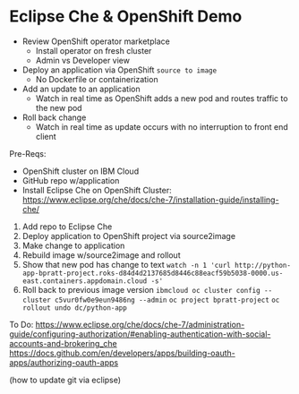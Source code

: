 # Eclipse Che & OpenShift Demo

- Review OpenShift operator marketplace
    - Install operator on fresh cluster
    - Admin vs Developer view
- Deploy an application via OpenShift `source to image`
    - No Dockerfile or containerization
- Add an update to an application
    - Watch in real time as OpenShift adds a new pod and routes traffic to the new pod
- Roll back change
    - Watch in real time as update occurs with no interruption to front end client



Pre-Reqs:
- OpenShift cluster on IBM Cloud
- GitHub repo w/application
- Install Eclipse Che on OpenShift Cluster: https://www.eclipse.org/che/docs/che-7/installation-guide/installing-che/

1. Add repo to Eclipse Che
2. Deploy application to OpenShift project via source2image
3. Make change to application
4. Rebuild image w/source2image and rollout
5. Show that new pod has change to text
    `watch -n 1 'curl http://python-app-bpratt-project.roks-d84d4d2137685d8446c88eacf59b5038-0000.us-east.containers.appdomain.cloud -s'`
6. Roll back to previous image version
    `ibmcloud oc cluster config --cluster c5vur0fw0e9eun9486ng --admin`
    `oc project bpratt-project`
    `oc rollout undo dc/python-app`

To Do:
https://www.eclipse.org/che/docs/che-7/administration-guide/configuring-authorization/#enabling-authentication-with-social-accounts-and-brokering_che
https://docs.github.com/en/developers/apps/building-oauth-apps/authorizing-oauth-apps

(how to update git via eclipse)